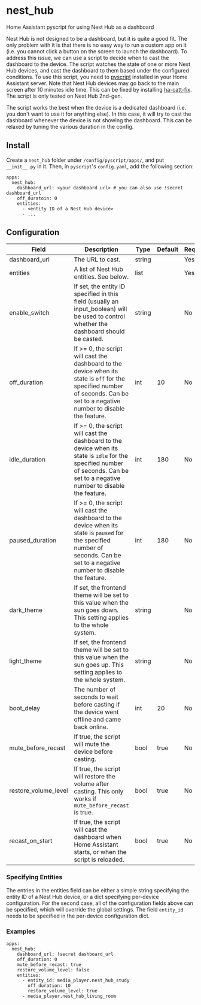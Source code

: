 # nest_hub
Home Assistant pyscript for using Nest Hub as a dashboard

Nest Hub is not designed to be a dashboard, but it is quite a good fit. The only problem with it is that there is no easy way to run a custom app on it (i.e. you cannot click a button on the screen to launch the dashboard). To address this issue, we can use a script to decide when to cast the dashboard to the device. The script watches the state of one or more Nest Hub devices, and cast the dashboard to them based under the configured conditions. To use this script, you need to [pyscript](https://hacs-pyscript.readthedocs.io/en/latest/) installed in your Home Assistant server. Note that Nest Hub devices may go back to the main screen after 10 minutes idle time. This can be fixed by installing [ha-catt-fix](https://github.com/swiergot/ha-catt-fix). The script is only tested on Nest Hub 2nd-gen.

The script works the best when the device is a dedicated dashboard (i.e. you don't want to use it for anything else). In this case, it will try to cast the dashboard whenever the device is not showing the dashboard. This can be relaxed by tuning the various duration in the config.

## Install

Create a `nest_hub` folder under `/config/pyscript/apps/`, and put `__init__.py` in it. Then, in `pyscript`'s `config.yaml`, add the following section:
```
apps:
  nest_hub:
    dashboard_url: <your dashboard url> # you can also use !secret dashboard_url
    off_duratoin: 0
    entities:
      - <entity ID of a Nest Hub device>
      - ...
```

## Configuration

| Field | Description | Type | Default | Required |
|-------|-------------|------|---------|----------|
| dashboard_url | The URL to cast. | string | | Yes |
| entities | A list of Nest Hub entities. See below. | list | | Yes |
| enable_switch | If set, the entity ID specified in this field (usually an input_boolean) will be used to control whether the dashboard should be casted. | string | | No |
| off_duration | If >= 0, the script will cast the dashboard to the device when its state is `off` for the specified number of seconds. Can be set to a negative number to disable the feature. | int | 10 | No |
| idle_duration | If >= 0, the script will cast the dashboard to the device when its state is `idle` for the specified number of seconds. Can be set to a negative number to disable the feature. | int | 180 | No |
| paused_duration | If >= 0, the script will cast the dashboard to the device when its state is `paused` for the specified number of seconds. Can be set to a negative number to disable the feature. | int | 180 | No |
| dark_theme | If set, the frontend theme will be set to this value when the sun goes down. This setting applies to the whole system. | string | | No  |
| light_theme | If set, the frontend theme will be set to this value when the sun goes up. This setting applies to the whole system. | string | | No |
| boot_delay | The number of seconds to wait before casting if the device went offline and came back online. | int | 20 | No |
| mute_before_recast | If true, the script will mute the device before casting. | bool | true | No |
| restore_volume_level | If true, the script will restore the volume after casting. This only works if `mute_before_recast` is true. | bool | true | No |
| recast_on_start | If true, the script will cast the dashboard when Home Assistant starts, or when the script is reloaded. | bool | true | No |

### Specifying Entities

The entries in the entities field can be either a simple string specifying the entity ID of a Nest Hub device, or a dict specifying per-device configuration. For the second case, all of the configuration fields above can be specified, which will override the global settings. The field `entity_id` needs to be specified in the per-device configuration dict.

### Examples

```
apps:
  nest_hub:
    dashboard_url: !secret dashboard_url
    off_duration: 0
    mute_before_recast: true
    restore_volume_level: false
    entities:
      - entity_id: media_player.nest_hub_study
        off_duration: 10
        restore_volume_level: true
      - media_player.nest_hub_living_room
```
